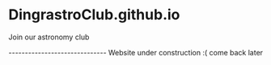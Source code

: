 # DingrastroClub.github.io
Join our astronomy club

*------------------------------*
Website under construction :( 
come back later
